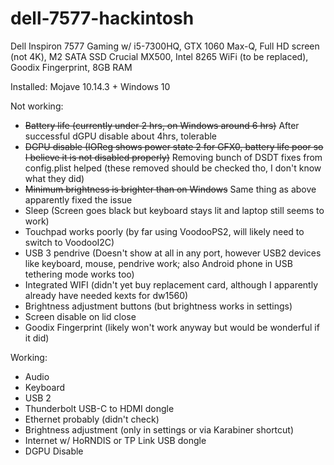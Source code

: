 # dell-7577-hackintosh

Dell Inspiron 7577 Gaming w/ i5-7300HQ, GTX 1060 Max-Q, Full HD screen (not 4K), M2 SATA SSD Crucial MX500, Intel 8265 WiFi (to be replaced), Goodix Fingerprint, 8GB RAM

Installed: Mojave 10.14.3 + Windows 10

Not working:
- ~~Battery life (currently under 2 hrs, on Windows around 6 hrs)~~ After successful dGPU disable about 4hrs, tolerable
- ~~DGPU disable (IOReg shows power state 2 for GFX0, battery life poor so I believe it is not disabled properly)~~ Removing bunch of DSDT fixes from config.plist helped (these removed should be checked tho, I don't know what they did)
- ~~Minimum brightness is brighter than on Windows~~ Same thing as above apparently fixed the issue
- Sleep (Screen goes black but keyboard stays lit and laptop still seems to work)
- Touchpad works poorly (by far using VoodooPS2, will likely need to switch to VoodooI2C)
- USB 3 pendrive (Doesn't show at all in any port, however USB2 devices like keyboard, mouse, pendrive work; also Android phone in USB tethering mode works too)
- Integrated WIFI (didn't yet buy replacement card, although I apparently already have needed kexts for dw1560)
- Brightness adjustment buttons (but brightness works in settings)
- Screen disable on lid close
- Goodix Fingerprint (likely won't work anyway but would be wonderful if it did)

Working:
- Audio
- Keyboard
- USB 2
- Thunderbolt USB-C to HDMI dongle
- Ethernet probably (didn't check)
- Brightness adjustment (only in settings or via Karabiner shortcut)
- Internet w/ HoRNDIS or TP Link USB dongle
- DGPU Disable
